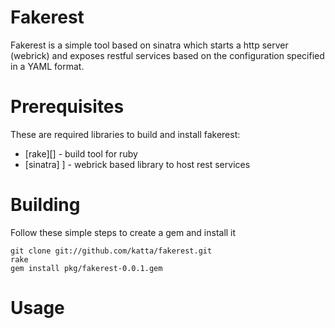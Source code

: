 # Fakerest

Fakerest is a simple tool based on sinatra which starts a http server (webrick) and exposes restful services based on the configuration specified in a YAML format.

# 

# Prerequisites

These are required libraries to build and install fakerest:

* [rake][] - build tool for ruby
* [sinatra] ] - webrick based library to host rest services


# Building  

Follow these simple steps to create a gem and install it

    git clone git://github.com/katta/fakerest.git
    rake
    gem install pkg/fakerest-0.0.1.gem
    
# Usage

